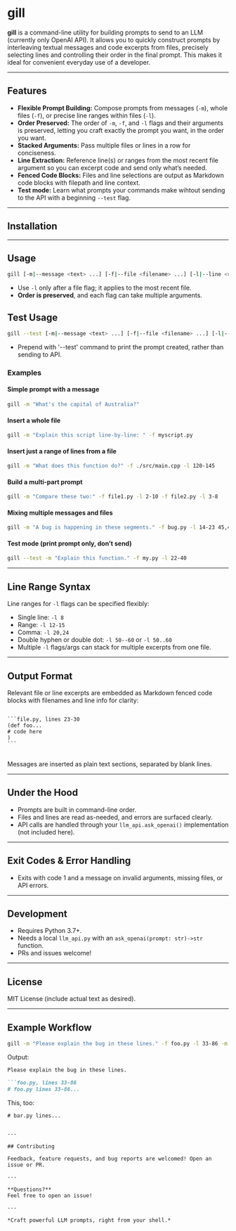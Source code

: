 # gill

**gill** is a command-line utility for building prompts to send to an LLM (currently only OpenAI API). It allows you to quickly construct prompts by interleaving textual messages and code excerpts from files, precisely selecting lines and controlling their order in the final prompt. This makes it ideal for convenient everyday use of a developer.

---

## Features

- **Flexible Prompt Building:** Compose prompts from messages (`-m`), whole files (`-f`), or precise line ranges within files (`-l`).
- **Order Preserved:** The order of `-m`, `-f`, and `-l` flags and their arguments is preserved, letting you craft exactly the prompt you want, in the order you want.
- **Stacked Arguments:** Pass multiple files or lines in a row for conciseness.
- **Line Extraction:** Reference line(s) or ranges from the most recent file argument so you can excerpt code and send only what’s needed.
- **Fenced Code Blocks:** Files and line selections are output as Markdown code blocks with filepath and line context.
- **Test mode:** Learn what prompts your commands make wihtout sending to the API with a beginning `--test` flag.

---

## Installation



---

## Usage

```bash
gill [-m|--message <text> ...] [-f|--file <filename> ...] [-l|--line <range> ...] ...
```

- Use `-l` only after a file flag; it applies to the most recent file.
- **Order is preserved**, and each flag can take multiple arguments.

## Test Usage

```bash
gill --test [-m|--message <text> ...] [-f|--file <filename> ...] [-l|--line <range> ...] ...
```

- Prepend with '--test' command to print the prompt created, rather than sending to API.

### Examples

#### Simple prompt with a message

```bash
gill -m "What's the capital of Australia?"
```

#### Insert a whole file

```bash
gill -m "Explain this script line-by-line: " -f myscript.py
```

#### Insert just a range of lines from a file

```bash
gill -m "What does this function do?" -f ./src/main.cpp -l 120-145
```

#### Build a multi-part prompt

```bash
gill -m "Compare these two:" -f file1.py -l 2-10 -f file2.py -l 3-8
```

#### Mixing multiple messages and files

```bash
gill -m "A bug is happening in these segments." -f bug.py -l 14-23 45,46 -m "Here's the log:" -f error.log -l 2
```

#### Test mode (print prompt only, don’t send)

```bash
gill --test -m "Explain this function." -f my.py -l 22-40
```

---

## Line Range Syntax

Line ranges for `-l` flags can be specified flexibly:

- Single line: `-l 8`
- Range: `-l 12-15`
- Comma: `-l 20,24`
- Double hyphen or double dot: `-l 50--60` or `-l 50..60`
- Multiple `-l` flags/args can stack for multiple excerpts from one file.

---

## Output Format

Relevant file or line excerpts are embedded as Markdown fenced code blocks with filenames and line info for clarity:

<pre>
<code>
```file.py, lines 23-30
(def foo...
# code here
)
```
</code>
</pre>

Messages are inserted as plain text sections, separated by blank lines.

---

## Under the Hood

- Prompts are built in command-line order.
- Files and lines are read as-needed, and errors are surfaced clearly.
- API calls are handled through your `llm_api.ask_openai()` implementation (not included here).

---

## Exit Codes & Error Handling

- Exits with code 1 and a message on invalid arguments, missing files, or API errors.

---

## Development

- Requires Python 3.7+.
- Needs a local `llm_api.py` with an `ask_openai(prompt: str)->str` function.
- PRs and issues welcome!

---

## License

MIT License (include actual text as desired).

---

## Example Workflow

```bash
gill -m "Please explain the bug in these lines." -f foo.py -l 33-86 -m "This, too:" -f bar.py -l 15-20 --test
```
Output:
```markdown
Please explain the bug in these lines.

```foo.py, lines 33-86
# foo.py lines 33-86...
```

This, too:

```bar.py, lines 15-20
# bar.py lines...
```
```

---

## Contributing

Feedback, feature requests, and bug reports are welcomed! Open an issue or PR.

---

**Questions?**  
Feel free to open an issue!

---

*Craft powerful LLM prompts, right from your shell.*